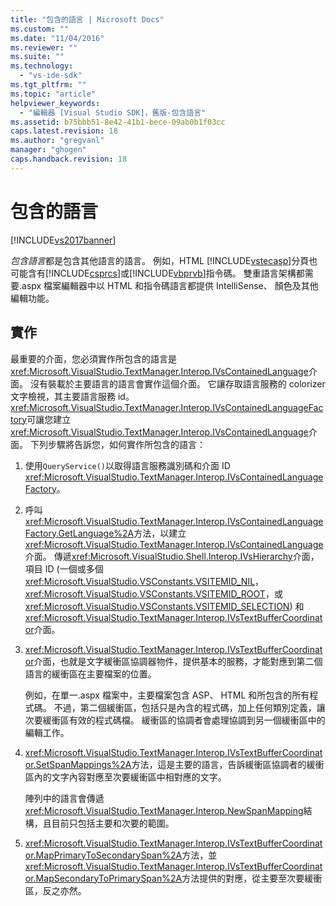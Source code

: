 ```yaml
---
title: "包含的語言 | Microsoft Docs"
ms.custom: ""
ms.date: "11/04/2016"
ms.reviewer: ""
ms.suite: ""
ms.technology: 
  - "vs-ide-sdk"
ms.tgt_pltfrm: ""
ms.topic: "article"
helpviewer_keywords: 
  - "編輯器 [Visual Studio SDK]，舊版-包含語言"
ms.assetid: b75bbb51-8e42-41b1-bece-09ab0b1f03cc
caps.latest.revision: 18
ms.author: "gregvanl"
manager: "ghogen"
caps.handback.revision: 18
---
```

# 包含的語言
[!INCLUDE[vs2017banner](../code-quality/includes/vs2017banner.md)]

*包含語言*都是包含其他語言的語言。  例如，HTML [!INCLUDE[vstecasp](../code-quality/includes/vstecasp_md.md)]分頁也可能含有[!INCLUDE[csprcs](../data-tools/includes/csprcs_md.md)]或[!INCLUDE[vbprvb](../code-quality/includes/vbprvb_md.md)]指令碼。  雙重語言架構都需要.aspx 檔案編輯器中以 HTML 和指令碼語言都提供 IntelliSense、 顏色及其他編輯功能。  
  
## 實作  
 最重要的介面，您必須實作所包含的語言是<xref:Microsoft.VisualStudio.TextManager.Interop.IVsContainedLanguage>介面。  沒有裝載於主要語言的語言會實作這個介面。  它讓存取語言服務的 colorizer 文字檢視，其主要語言服務 id。  <xref:Microsoft.VisualStudio.TextManager.Interop.IVsContainedLanguageFactory>可讓您建立<xref:Microsoft.VisualStudio.TextManager.Interop.IVsContainedLanguage>介面。  下列步驟將告訴您，如何實作所包含的語言：  
  
1.  使用`QueryService()`以取得語言服務識別碼和介面 ID <xref:Microsoft.VisualStudio.TextManager.Interop.IVsContainedLanguageFactory>。  
  
2.  呼叫<xref:Microsoft.VisualStudio.TextManager.Interop.IVsContainedLanguageFactory.GetLanguage%2A>方法，以建立<xref:Microsoft.VisualStudio.TextManager.Interop.IVsContainedLanguage>介面。  傳遞<xref:Microsoft.VisualStudio.Shell.Interop.IVsHierarchy>介面，項目 ID \(一個或多個<xref:Microsoft.VisualStudio.VSConstants.VSITEMID_NIL>， <xref:Microsoft.VisualStudio.VSConstants.VSITEMID_ROOT>，或<xref:Microsoft.VisualStudio.VSConstants.VSITEMID_SELECTION>\) 和<xref:Microsoft.VisualStudio.TextManager.Interop.IVsTextBufferCoordinator>介面。  
  
3.  <xref:Microsoft.VisualStudio.TextManager.Interop.IVsTextBufferCoordinator>介面，也就是文字緩衝區協調器物件，提供基本的服務，才能對應到第二個語言的緩衝區在主要檔案的位置。  
  
     例如，在單一.aspx 檔案中，主要檔案包含 ASP、 HTML 和所包含的所有程式碼。  不過，第二個緩衝區，包括只是內含的程式碼，加上任何類別定義，讓次要緩衝區有效的程式碼檔。  緩衝區的協調者會處理協調到另一個緩衝區中的編輯工作。  
  
4.  <xref:Microsoft.VisualStudio.TextManager.Interop.IVsTextBufferCoordinator.SetSpanMappings%2A>方法，這是主要的語言，告訴緩衝區協調者的緩衝區內的文字內容對應至次要緩衝區中相對應的文字。  
  
     陣列中的語言會傳遞<xref:Microsoft.VisualStudio.TextManager.Interop.NewSpanMapping>結構，且目前只包括主要和次要的範圍。  
  
5.  <xref:Microsoft.VisualStudio.TextManager.Interop.IVsTextBufferCoordinator.MapPrimaryToSecondarySpan%2A>方法，並<xref:Microsoft.VisualStudio.TextManager.Interop.IVsTextBufferCoordinator.MapSecondaryToPrimarySpan%2A>方法提供的對應，從主要至次要緩衝區，反之亦然。